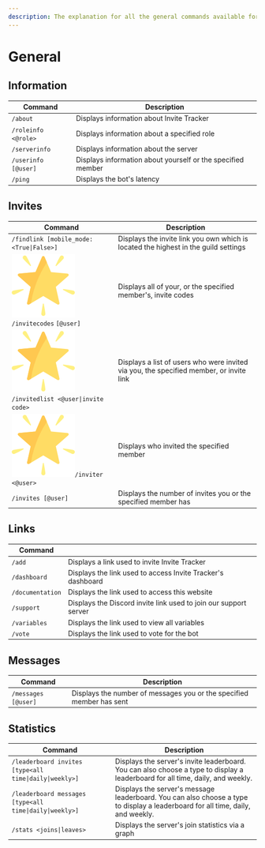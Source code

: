 ```yaml
---
description: The explanation for all the general commands available for Invite Tracker.
---
```


# General

## Information

| Command             | Description                                                 |
| ------------------- | ----------------------------------------------------------- |
| `/about`            | Displays information about Invite Tracker                   |
| `/roleinfo <@role>` | Displays information about a specified role                 |
| `/serverinfo`       | Displays information about the server                       |
| `/userinfo [@user]` | Displays information about yourself or the specified member |
| `/ping`             | Displays the bot's latency                                  |

## Invites

| Command                                                                                               | Description                                                                             |
| ----------------------------------------------------------------------------------------------------- | --------------------------------------------------------------------------------------- |
| `/findlink [mobile_mode: <True\|False>]`                                                              | Displays the invite link you own which is located the highest in the guild settings     |
| <img src="../.gitbook/assets/premium.png" alt="" data-size="line">`/invitecodes` `[@user]`            | Displays all of your, or the specified member's, invite codes                           |
| <img src="../.gitbook/assets/premium.png" alt="" data-size="line">`/invitedlist <@user\|invite code>` | Displays a list of users who were invited via you, the specified member, or invite link |
| <img src="../.gitbook/assets/premium.png" alt="" data-size="line">`/inviter <@user>`                  | Displays who invited the specified member                                               |
| `/invites [@user]`                                                                                    | Displays the number of invites you or the specified member has                          |

## Links

| Command          |                                                                  |
| ---------------- | ---------------------------------------------------------------- |
| `/add`           | Displays a link used to invite Invite Tracker                    |
| `/dashboard`     | Displays the link used to access Invite Tracker's dashboard      |
| `/documentation` | Displays the link used to access this website                    |
| `/support`       | Displays the Discord invite link used to join our support server |
| `/variables`     | Displays the link used to view all variables                     |
| `/vote`          | Displays the link used to vote for the bot                       |

## Messages

| Command             | Description                                                          |
| ------------------- | -------------------------------------------------------------------- |
| `/messages [@user]` | Displays the number of messages you or the specified member has sent |

## Statistics

| Command                                                 | Description                                                                                                                     |
| ------------------------------------------------------- | ------------------------------------------------------------------------------------------------------------------------------- |
| `/leaderboard invites [type<all time\|daily\|weekly>]`  | Displays the server's invite leaderboard. You can also choose a type to display a leaderboard for all time, daily, and weekly.  |
| `/leaderboard messages [type<all time\|daily\|weekly>]` | Displays the server's message leaderboard. You can also choose a type to display a leaderboard for all time, daily, and weekly. |
| `/stats <joins\|leaves>`                                | Displays the server's join statistics via a graph                                                                               |

